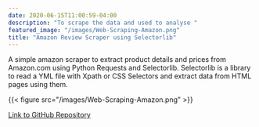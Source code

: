 ```yaml
---
date: 2020-06-15T11:00:59-04:00
description: "To scrape the data and used to analyse "
featured_image: "/images/Web-Scraping-Amazon.png"
title: "Amazon Review Scraper using Selectorlib"
---
```


A simple amazon scraper to extract product details and prices from Amazon.com using Python Requests and Selectorlib. Selectorlib is a library to read a YML file with Xpath or CSS Selectors and extract data from HTML pages using them.


{{< figure src="/images/Web-Scraping-Amazon.png" >}}

[Link to GitHub Repository](https://github.com/muthu1698/amazon-web-scraping-python)
